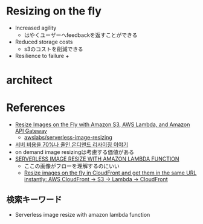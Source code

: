 
# Resizing on the fly

+ Increased agility
  + はやくユーザーへfeedbackを返すことができる
+ Reduced storage costs
  + s3のコストを削減できる
+ Resilience to failure
  + 

# architect




# References

+ [Resize Images on the Fly with Amazon S3, AWS Lambda, and Amazon API Gateway](https://aws.amazon.com/jp/blogs/compute/resize-images-on-the-fly-with-amazon-s3-aws-lambda-and-amazon-api-gateway/)
  + [awslabs/serverless-image-resizing](https://github.com/awslabs/serverless-image-resizing)
+ [서버 비용을 70%나 줄인 온디맨드 리사이징 이야기](http://engineering.vcnc.co.kr/2016/05/ondemand-image-resizing/)
 + on demand image resizingは考慮する価値がある
 + [SERVERLESS IMAGE RESIZE WITH AMAZON LAMBDA FUNCTION](https://sketchboard.io/blog/serverless-image-resize-with-amazon-lambda)
   + ここの画像がフローを理解するのにいい
   + [Resize images on the fly in CloudFront and get them in the same URL instantly: AWS CloudFront -> S3 -> Lambda -> CloudFront](https://stackoverflow.com/questions/42308291/resize-images-on-the-fly-in-cloudfront-and-get-them-in-the-same-url-instantly-a)

 ## 検索キーワード

 + Serverless image resize with amazon lambda function